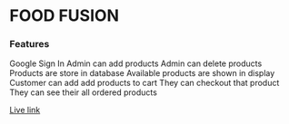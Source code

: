 # FOOD FUSION
### Features
Google Sign In
Admin can add products
Admin can delete products
Products are store in database
Available products are shown in display
Customer can add add products to cart
They can checkout that product
They can see their all ordered products

  <a href="https://web-food-fusion.web.app/">Live link</a>